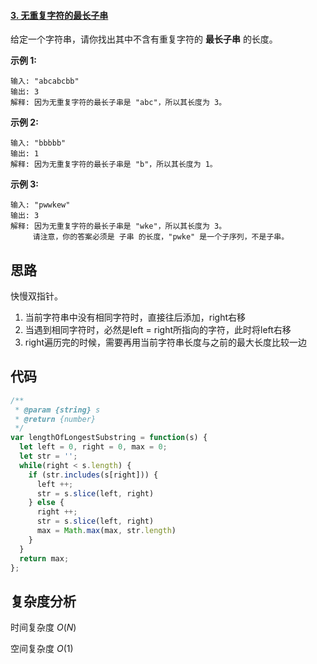 #### [3. 无重复字符的最长子串](https://leetcode-cn.com/problems/longest-substring-without-repeating-characters/)



给定一个字符串，请你找出其中不含有重复字符的 **最长子串** 的长度。

**示例 1:**

```
输入: "abcabcbb"
输出: 3 
解释: 因为无重复字符的最长子串是 "abc"，所以其长度为 3。
```

**示例 2:**

```
输入: "bbbbb"
输出: 1
解释: 因为无重复字符的最长子串是 "b"，所以其长度为 1。
```

**示例 3:**

```
输入: "pwwkew"
输出: 3
解释: 因为无重复字符的最长子串是 "wke"，所以其长度为 3。
     请注意，你的答案必须是 子串 的长度，"pwke" 是一个子序列，不是子串。
```



## 思路

快慢双指针。

1. 当前字符串中没有相同字符时，直接往后添加，right右移
2. 当遇到相同字符时，必然是left = right所指向的字符，此时将left右移
3. right遍历完的时候，需要再用当前字符串长度与之前的最大长度比较一边



## 代码

```javascript
/**
 * @param {string} s
 * @return {number}
 */
var lengthOfLongestSubstring = function(s) {
  let left = 0, right = 0, max = 0;
  let str = '';
  while(right < s.length) {
    if (str.includes(s[right])) {
      left ++;
      str = s.slice(left, right)
    } else {
      right ++;
      str = s.slice(left, right)
      max = Math.max(max, str.length)
    }
  }
  return max;
};
```



## 复杂度分析

时间复杂度	$O(N)$

空间复杂度	$O(1)$